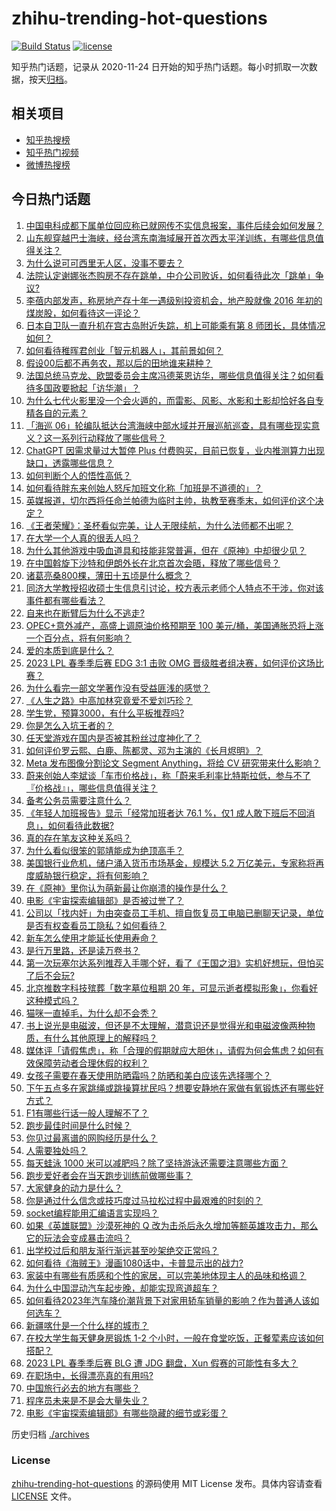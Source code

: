 # zhihu-trending-hot-questions

[![Build Status](https://github.com/justjavac/zhihu-trending-hot-questions/workflows/ci/badge.svg?branch=master)](https://github.com/justjavac/zhihu-trending-hot-questions/actions)
[![license](https://img.shields.io/github/license/justjavac/zhihu-trending-hot-questions)](https://github.com/justjavac/zhihu-trending-hot-questions/blob/master/LICENSE)

知乎热门话题，记录从 2020-11-24
日开始的知乎热门话题。每小时抓取一次数据，按天[归档](./archives)。

## 相关项目

- [知乎热搜榜](https://github.com/justjavac/zhihu-trending-top-search)
- [知乎热门视频](https://github.com/justjavac/zhihu-trending-hot-video)
- [微博热搜榜](https://github.com/justjavac/weibo-trending-hot-search)

## 今日热门话题

<!-- BEGIN -->
<!-- 最后更新时间 Fri Apr 07 2023 05:13:54 GMT+0800 (China Standard Time) -->

1. [中国电科成都下属单位回应称已就网传不实信息报案，事件后续会如何发展？](https://www.zhihu.com/question/594077920)
1. [山东舰穿越巴士海峡，经台湾东南海域展开首次西太平洋训练，有哪些信息值得关注？](https://www.zhihu.com/question/593964409)
1. [为什么说可可西里无人区，没事不要去？](https://www.zhihu.com/question/593991180)
1. [法院认定谢娜张杰购房不存在跳单，中介公司败诉，如何看待此次「跳单」争议?](https://www.zhihu.com/question/593977045)
1. [李蓓内部发声，称房地产存十年一遇级别投资机会，地产股就像 2016 年初的煤炭股，如何看待这一评论？](https://www.zhihu.com/question/593977602)
1. [日本自卫队一直升机在宫古岛附近失踪，机上可能乘有第 8 师团长，具体情况如何？](https://www.zhihu.com/question/594037983)
1. [如何看待稚晖君创业「智元机器人」，其前景如何？](https://www.zhihu.com/question/593949406)
1. [假设00后都不再务农，那以后的田地谁来耕种？](https://www.zhihu.com/question/593307691)
1. [法国总统马克龙、欧盟委员会主席冯德莱恩访华，哪些信息值得关注？如何看待多国政要掀起「访华潮」？](https://www.zhihu.com/question/593492159)
1. [为什么七代火影里没一个会火遁的，而雷影、风影、水影和土影却恰好各自专精各自的元素？](https://www.zhihu.com/question/593864190)
1. [「海巡 06」轮编队抵达台湾海峡中部水域并开展巡航巡查，具有哪些现实意义？这一系列行动释放了哪些信号？](https://www.zhihu.com/question/594085253)
1. [ChatGPT 因需求量过大暂停 Plus 付费购买，目前已恢复，业内推测算力出现缺口，透露哪些信息？](https://www.zhihu.com/question/593943995)
1. [如何判断个人的悟性高低？](https://www.zhihu.com/question/24123447)
1. [如何看待胖东来创始人怒斥加班文化称「加班是不道德的」？](https://www.zhihu.com/question/593940939)
1. [英媒报道，切尔西将任命兰帕德为临时主帅，执教至赛季末，如何评价这个决定？](https://www.zhihu.com/question/593941389)
1. [《王者荣耀》：圣杯看似完美，让人无限续航，为什么法师都不出呢？](https://www.zhihu.com/question/593749509)
1. [在大学一个人真的很丢人吗？](https://www.zhihu.com/question/594042526)
1. [为什么其他游戏中吸血道具和技能非常普遍，但在《原神》中却很少见？](https://www.zhihu.com/question/593594956)
1. [在中国斡旋下沙特和伊朗外长在北京首次会晤，释放了哪些信号？](https://www.zhihu.com/question/593953137)
1. [诸葛亮桑800棵，薄田十五顷是什么概念？](https://www.zhihu.com/question/68201706)
1. [同济大学教授招收硕士生信息引讨论，校方表示老师个人特点不干涉，你对该事件都有哪些看法？](https://www.zhihu.com/question/593808997)
1. [自来也在断臂后为什么不逃走?](https://www.zhihu.com/question/521583420)
1. [OPEC+意外减产，高盛上调原油价格预期至 100 美元/桶，美国通胀恐将上涨一个百分点，将有何影响？](https://www.zhihu.com/question/593558219)
1. [爱的本质到底是什么？](https://www.zhihu.com/question/542203147)
1. [2023 LPL 春季季后赛 EDG 3:1 击败 OMG 晋级胜者组决赛，如何评价这场比赛？](https://www.zhihu.com/question/593997127)
1. [为什么看完一部文学著作没有受益匪浅的感觉？](https://www.zhihu.com/question/584706105)
1. [《人生之路》中高加林究竟爱不爱刘巧珍？](https://www.zhihu.com/question/592356317)
1. [学生党，预算3000，有什么平板推荐吗?](https://www.zhihu.com/question/593167131)
1. [你是怎么入坑王者的？](https://www.zhihu.com/question/593564893)
1. [任天堂游戏在国内是否被其粉丝过度神化了？](https://www.zhihu.com/question/592891398)
1. [如何评价罗云熙、白鹿、陈都灵、邓为主演的《长月烬明》？](https://www.zhihu.com/question/593808320)
1. [Meta 发布图像分割论文 Segment Anything，将给 CV 研究带来什么影响？](https://www.zhihu.com/question/593914819)
1. [蔚来创始人李斌谈「车市价格战」，称「蔚来毛利率比特斯拉低，参与不了『价格战』」，哪些信息值得关注？](https://www.zhihu.com/question/593457922)
1. [备考公务员需要注意什么？](https://www.zhihu.com/question/585771205)
1. [《年轻人加班报告》显示「经常加班者达 76.1 %，仅1 成人敢下班后不回消息」，如何看待此数据?](https://www.zhihu.com/question/593818231)
1. [真的存在笔友这种关系吗？](https://www.zhihu.com/question/333299759)
1. [为什么看似很笨的郭靖能成为绝顶高手？](https://www.zhihu.com/question/587796689)
1. [美国银行业危机，储户涌入货币市场基金，规模达 5.2 万亿美元，专家称将再度威胁银行稳定，将有何影响？](https://www.zhihu.com/question/593987384)
1. [在《原神》里你认为萌新最让你崩溃的操作是什么？](https://www.zhihu.com/question/578060804)
1. [电影《宇宙探索编辑部》是否被过誉了？](https://www.zhihu.com/question/593447622)
1. [公司以「找内奸」为由突查员工手机、擅自恢复员工电脑已删聊天记录，单位是否有权查看员工隐私？如何看待？](https://www.zhihu.com/question/593951538)
1. [新车怎么使用才能延长使用寿命？](https://www.zhihu.com/question/593135309)
1. [是行万里路，还是读万卷书？](https://www.zhihu.com/question/593597350)
1. [第一次玩塞尔达系列推荐入手哪个好，看了《王国之泪》实机好想玩，但怕买了后不会玩?](https://www.zhihu.com/question/593252899)
1. [北京推数字科技殡葬「数字墓位租期 20 年，可显示逝者模拟形象」，你看好这种模式吗？](https://www.zhihu.com/question/594015364)
1. [猫咪一直掉毛，为什么却不会秃？](https://www.zhihu.com/question/591087694)
1. [书上说光是电磁波，但还是不太理解，潜意识还是觉得光和电磁波像两种物质，有什么其他原理上的解释吗？](https://www.zhihu.com/question/593906532)
1. [媒体评「请假焦虑」，称「合理的假期就应大胆休」，请假为何会焦虑？如何有效保障劳动者合理休假的权利？](https://www.zhihu.com/question/593990516)
1. [女孩子需要在春天使用防晒霜吗？防晒和美白应该先选择哪个？](https://www.zhihu.com/question/590768466)
1. [下午五点多在家跳绳或跳操算扰民吗？想要安静地在家做有氧锻炼还有哪些好方式？](https://www.zhihu.com/question/592208965)
1. [F1有哪些行话一般人理解不了？](https://www.zhihu.com/question/593407649)
1. [跑步最佳时间是什么时候？](https://www.zhihu.com/question/593126092)
1. [你见过最离谱的网购经历是什么？](https://www.zhihu.com/question/593882080)
1. [人需要独处吗？](https://www.zhihu.com/question/593814050)
1. [每天蛙泳 1000 米可以减肥吗？除了坚持游泳还需要注意哪些方面？](https://www.zhihu.com/question/592451354)
1. [跑步爱好者会在当天跑步训练前做哪些事？](https://www.zhihu.com/question/593013949)
1. [大家健身的动力是什么？](https://www.zhihu.com/question/587984903)
1. [你是通过什么信念或技巧度过马拉松过程中最艰难的时刻的？](https://www.zhihu.com/question/592757716)
1. [socket编程能用汇编语言实现吗？](https://www.zhihu.com/question/41935487)
1. [如果《英雄联盟》沙漠死神的 Q 改为击杀后永久增加等额英雄攻击力，那么它的玩法会变成暴击流吗？](https://www.zhihu.com/question/584676076)
1. [出学校过后和朋友渐行渐远甚至吵架绝交正常吗？](https://www.zhihu.com/question/587237517)
1. [如何看待《海贼王》漫画1080话中，卡普显示出的战力?](https://www.zhihu.com/question/593820514)
1. [家装中有哪些有质感和个性的家居，可以完美地体现主人的品味和格调？](https://www.zhihu.com/question/546772742)
1. [为什么中国混动汽车起步晚，却能实现弯道超车？](https://www.zhihu.com/question/593897795)
1. [如何看待2023年汽车降价潮背景下对家用轿车销量的影响？作为普通人该如何选车？](https://www.zhihu.com/question/593517079)
1. [新疆喀什是一个什么样的城市？](https://www.zhihu.com/question/558119343)
1. [在校大学生每天健身房锻炼 1-2 个小时，一般在食堂吃饭，正餐荤素应该如何搭配？](https://www.zhihu.com/question/592138586)
1. [2023 LPL 春季季后赛 BLG 遭 JDG 翻盘，Xun 假赛的可能性有多大？](https://www.zhihu.com/question/593914362)
1. [在职场中，长得漂亮真的有用吗?](https://www.zhihu.com/question/590904966)
1. [中国旅行必去的地方有哪些？](https://www.zhihu.com/question/60850613)
1. [程序员未来是不是会大量失业？](https://www.zhihu.com/question/593275984)
1. [电影《宇宙探索编辑部》有哪些隐藏的细节或彩蛋？](https://www.zhihu.com/question/593472253)

<!-- END -->

历史归档 [./archives](./archives)

### License

[zhihu-trending-hot-questions](https://github.com/justjavac/zhihu-trending-hot-questions)
的源码使用 MIT License 发布。具体内容请查看 [LICENSE](./LICENSE) 文件。
